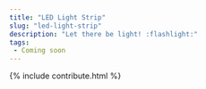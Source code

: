 ```yaml
---
title: "LED Light Strip"
slug: "led-light-strip"
description: "Let there be light! :flashlight:"
tags:
 - Coming soon
---
```


{% include contribute.html %}
